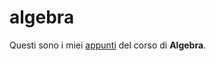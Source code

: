# algebra

Questi sono i miei [appunti](https://ph-notes.github.io/algebra/html/index.html) del corso di **Algebra**.

